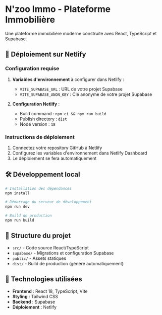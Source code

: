 # N'zoo Immo - Plateforme Immobilière

Une plateforme immobilière moderne construite avec React, TypeScript et Supabase.

## 🚀 Déploiement sur Netlify

### Configuration requise

1. **Variables d'environnement** à configurer dans Netlify :
   - `VITE_SUPABASE_URL` : URL de votre projet Supabase
   - `VITE_SUPABASE_ANON_KEY` : Clé anonyme de votre projet Supabase

2. **Configuration Netlify** :
   - Build command : `npm ci && npm run build`
   - Publish directory : `dist`
   - Node version : `18`

### Instructions de déploiement

1. Connectez votre repository GitHub à Netlify
2. Configurez les variables d'environnement dans Netlify Dashboard
3. Le déploiement se fera automatiquement

## 🛠️ Développement local

```bash
# Installation des dépendances
npm install

# Démarrage du serveur de développement
npm run dev

# Build de production
npm run build
```

## 📁 Structure du projet

- `src/` - Code source React/TypeScript
- `supabase/` - Migrations et configuration Supabase
- `public/` - Assets statiques
- `dist/` - Build de production (généré automatiquement)

## 🔧 Technologies utilisées

- **Frontend** : React 18, TypeScript, Vite
- **Styling** : Tailwind CSS
- **Backend** : Supabase
- **Déploiement** : Netlify
